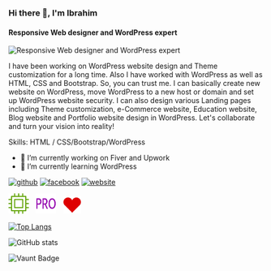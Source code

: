 ### Hi there 👋, I'm Ibrahim
#### Responsive Web designer and WordPress expert
![Responsive Web designer and WordPress expert](https://scontent.fdac90-1.fna.fbcdn.net/v/t39.30808-6/440295582_445390801374551_1340557718221116357_n.jpg?stp=dst-jpg_p720x720&_nc_cat=103&ccb=1-7&_nc_sid=cc71e4&_nc_eui2=AeHoto7Sf9cpN4b90PQVV1troH0msMmhrSWgfSawyaGtJariD38yKkGk6z2XY3Q2H5q83YdSulkoo-8gxYFvkalp&_nc_ohc=OYwKvMdC9F0Q7kNvgH7-VpD&_nc_ht=scontent.fdac90-1.fna&cb_e2o_trans=t&oh=00_AYAfXAVs1YFMVN2wKKGQme3tO6pINn5_VjIXs7zfa8bkqA&oe=66BE1DB3)

I have been working on WordPress website design and Theme customization for a long time. Also I have worked with WordPress as well as HTML, CSS and Bootstrap. So, you can trust me. I can basically create new website on WordPress, move WordPress to a new host or domain and set up WordPress website security. I can also design various Landing pages including Theme customization, e-Commerce website, Education website, Blog website and Portfolio website design in WordPress. Let's collaborate and turn your vision into reality!

Skills:  HTML / CSS/Bootstrap/WordPress

- 🔭 I’m currently working on Fiver and Upwork 
- 🌱 I’m currently learning WordPress 


[<img src='https://cdn.jsdelivr.net/npm/simple-icons@3.0.1/icons/github.svg' alt='github' height='40'>](https://github.com/https://github.com/ibrahim-121)  [<img src='https://cdn.jsdelivr.net/npm/simple-icons@3.0.1/icons/facebook.svg' alt='facebook' height='40'>](https://www.facebook.com/https://www.facebook.com/profile.php?id=100077109036647)  [<img src='https://cdn.jsdelivr.net/npm/simple-icons@3.0.1/icons/icloud.svg' alt='website' height='40'>](https://ibrahim-121.github.io/ibrahim.com/)  

<a href='https://docs.github.com/en/developers'><img src='https://raw.githubusercontent.com/acervenky/animated-github-badges/master/assets/devbadge.gif' width='40' height='40'></a> <a href='https://github.com/pricing'><img src='https://raw.githubusercontent.com/acervenky/animated-github-badges/master/assets/pro.gif' width='40' height='40'></a> <a href='https://docs.github.com/en/github/supporting-the-open-source-community-with-github-sponsors'><img src='https://raw.githubusercontent.com/acervenky/animated-github-badges/master/assets/sponsorbadge.gif' width='35' height='35'></a> 

[![Top Langs](https://github-readme-stats.vercel.app/api/top-langs/?username=https://github.com/ibrahim-121)](https://github.com/anuraghazra/github-readme-stats)

![GitHub stats](https://github-readme-stats.vercel.app/api?username=https://github.com/ibrahim-121&show_icons=true&count_private=true)  

![Vaunt Badge](https://api.vaunt.dev/v1/github/entities/https://github.com/ibrahim-121/contributions?format=svg&private=true)  

